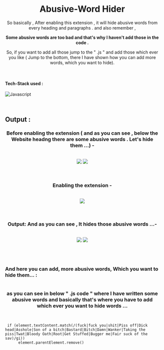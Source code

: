 <h1 align="center"> Abusive-Word Hider  </h1>

<!-- ---------------------------------------------------------------------------------------------------------------------- -->
<div align="center">

So basically , After enabling this extension , it will hide abusive words from every heading and paragraphs . 
and also remember , 
  
<strong>  
Some abusive words are too bad and that's why I haven't add those in the code .  </strong>   
  
So, if you want to add all those jump to the " .js  " and add those which ever you like ( Jump to the bottom, there I have shown how you can add more words, which you want to hide).

  </div>

  <!-- ---------------------------------------------------------------------------------------------------------------------- -->

<br>

#### Tech-Stack used :



  ![Javascript](https://img.shields.io/badge/JavaScript-323330?style=for-the-badge&logo=javascript&logoColor=F7DF1E)


<br>
 <!-- ---------------------------------------------------------------------------------------------------------------------- -->

## Output :

<h3 align="center"> Before enabling the extension ( and as you can see , below the Website headng there are some abusive words . Let's hide them ...) -  </h3>

<br>

<div align="center">

  <img src = "https://github.com/ayush-sleeping/Chrome-Extension/blob/main/Abusive%20Word%20Hider/Output%20SS/1.%20Before%20enabling%20Extension.jpg" >

  <img src = "https://github.com/ayush-sleeping/Chrome-Extension/blob/main/Abusive%20Word%20Hider/Output%20SS/1.1.png" >

</div>

<br>

<br>

<h3 align="center"> Enabling the extension -  </h3>

<br>

<div align="center">

  <img src = "https://github.com/ayush-sleeping/Chrome-Extension/blob/main/Abusive%20Word%20Hider/Output%20SS/2.%20Enabling%20the%20extension.png" >

</div>

<br>

<br>

<h3 align="center"> Output: And as you can see , It hides those abusive words ...-  </h3>

<br>

<div align="center">

  <img src = "https://github.com/ayush-sleeping/Chrome-Extension/blob/main/Abusive%20Word%20Hider/Output%20SS/3.%20%20After%20enabling%20extension.jpg" >

  <img src = "https://github.com/ayush-sleeping/Chrome-Extension/blob/main/Abusive%20Word%20Hider/Output%20SS/3.1.png" >


</div>

<br>

<br>

<br>
 <!-- ---------------------------------------------------------------------------------------------------------------------- -->

### And here you can add, more abusive words, Which you want to hide them...  :
<h1> </h1>

<h3 align="center"> as you can see in below " .js code "  where I have written some abusive words and basically that's where you have to add which ever you want to hide words ... </h3>

<br>

```
 if (element.textContent.match(/(fuck|fuck you|shit|Piss off|Dick head|Asshole|Son of a bitch|Bastard|Bitch|Damn|Wanker|Taking the piss|Twat|Bloody Oath|Root|Get Stuffed|Bugger me|Fair suck of the sav)/gi))
      element.parentElement.remove()
```



